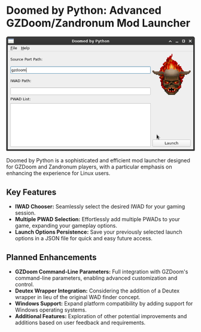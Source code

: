 # Doomed by Python: Advanced GZDoom/Zandronum Mod Launcher

![screenshot](./screenshot.png)

Doomed by Python is a sophisticated and efficient mod launcher designed for GZDoom and Zandronum players, with a particular emphasis on enhancing the experience for Linux users.

## Key Features

- **IWAD Chooser:** Seamlessly select the desired IWAD for your gaming session.
- **Multiple PWAD Selection:** Effortlessly add multiple PWADs to your game, expanding your gameplay options.
- **Launch Options Persistence:** Save your previously selected launch options in a JSON file for quick and easy future access.

## Planned Enhancements

- **GZDoom Command-Line Parameters:** Full integration with GZDoom's command-line parameters, enabling advanced customization and control.
- **Deutex Wrapper Integration:** Considering the addition of a Deutex wrapper in lieu of the original WAD finder concept.
- **Windows Support:** Expand platform compatibility by adding support for Windows operating systems.
- **Additional Features:** Exploration of other potential improvements and additions based on user feedback and requirements.
